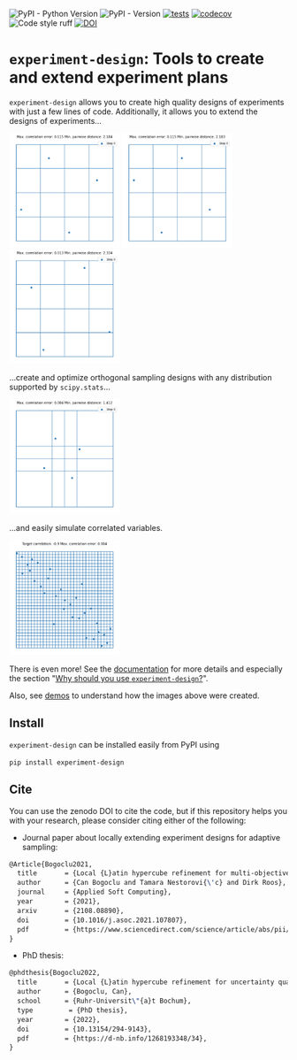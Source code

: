 ![PyPI - Python Version](https://img.shields.io/pypi/pyversions/experiment-design)
![PyPI - Version](https://img.shields.io/pypi/v/experiment-design)
[![tests](https://github.com/canbooo/experimental-design/actions/workflows/tests.yml/badge.svg)](https://github.com/canbooo/experiment-design/actions/workflows/tests.yml)
[![codecov](https://codecov.io/github/canbooo/experiment-design/graph/badge.svg?token=S5XHYYL1U9)](https://codecov.io/github/canbooo/experiment-design)
![Code style ruff](https://img.shields.io/badge/style-ruff-41B5BE?style=flat)
[![DOI](https://zenodo.org/badge/756928984.svg)](https://doi.org/10.5281/zenodo.14635604)

# `experiment-design`: Tools to create and extend experiment plans

`experiment-design` allows you to create high quality designs of experiments with just a few lines
of code. Additionally, it allows you to extend the designs of experiments...
<p float="left">
    <img src="docs/source/images/lhs_extension_by_doubling.gif" alt="Image: Latin hypercube sampling extension by doubling" width="200">
    <img src="docs/source/images/lhs_extension_by_constant.gif" alt="Image: Latin hypercube sampling extension using one sample at a time" width="200">
    <img src="docs/source/images/lhs_extension_local.gif" alt="Image: Local Latin hypercube extension" width="200">
</p>

...create and optimize orthogonal sampling designs with any distribution supported by `scipy.stats`...

<img src="docs/source/images/os_extension_by_doubling.gif" alt="Image: Orthogonal sampling creation and extension with any distribution" width="200">

...and easily simulate correlated variables.

<img src="docs/source/images/lhs_correlation.gif" alt="Image: Latin hypercube sampling with correlated variables" width="200">

There is even more! See the [documentation](https://experiment-design.readthedocs.io) for more details and
especially the section "[Why should you use `experiment-design`?](https://experiment-design.readthedocs.io/en/latest/orthogonal_sampling.html#why-should-you-use-experiment-design)".

Also, see [demos](./demos) to understand how the images above were created.

## Install
`experiment-design` can be installed easily from PyPI using

`pip install experiment-design`

## Cite

You can use the zenodo DOI to cite the code, but if this repository helps you with your research,
please consider citing either of the following:

- Journal paper about locally extending experiment designs for adaptive sampling:
```latex
@Article{Bogoclu2021,
  title       = {Local {L}atin hypercube refinement for multi-objective design uncertainty optimization},
  author      = {Can Bogoclu and Tamara Nestorovi{\'c} and Dirk Roos},
  journal     = {Applied Soft Computing},
  year        = {2021},
  arxiv       = {2108.08890},
  doi         = {10.1016/j.asoc.2021.107807},
  pdf         = {https://www.sciencedirect.com/science/article/abs/pii/S1568494621007286},
}
```
- PhD thesis:
```latex
@phdthesis{Bogoclu2022,
  title       = {Local {L}atin hypercube refinement for uncertainty quantification and optimization: {A}ccelerating the surrogate-based solutions using adaptive sampling},
  author      = {Bogoclu, Can},
  school      = {Ruhr-Universit\"{a}t Bochum},
  type         = {PhD thesis},
  year        = {2022},
  doi         = {10.13154/294-9143},
  pdf         = {https://d-nb.info/1268193348/34},
}
```

